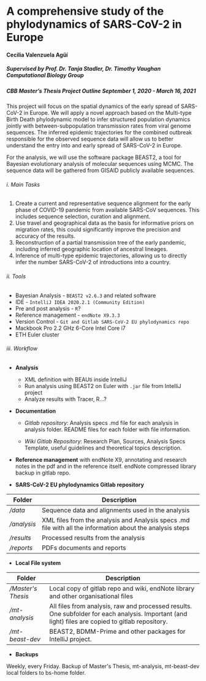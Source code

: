 # A comprehensive study of the phylodynamics of SARS-CoV-2 in Europe
#### Cecilia Valenzuela Agüí
##### Supervised by Prof. Dr. Tanja Stadler, Dr. Timothy Vaughan Computational Biology Group
##### CBB Master’s Thesis Project Outline September 1, 2020 - March 16, 2021


This project will focus on the spatial dynamics of the early spread of SARS-CoV-2 in Europe. We will apply a novel approach based on the Multi-type Birth Death phylodynamic model to infer structured population dynamics jointly with between-subpopulation transmission rates from viral genome sequences. The inferred epidemic trajectories for the combined outbreak responsible for the observed sequence data will allow us to better understand the entry into and early spread of SARS-CoV-2 in Europe.

For the analysis, we will use the software package BEAST2, a tool for Bayesian evolutionary analysis of molecular sequences using MCMC. The sequence data will be gathered from GISAID publicly available sequences.

###### i. Main Tasks

1. Create a current and representative sequence alignment for the early phase of COVID-19 pandemic from available SARS-CoV sequences. This includes sequence selection, curation and alignment.
2. Use travel and geographical data as the basis for informative priors on migration rates, this could significantly improve the precision and accuracy of the results.
3. Reconstruction of a partial transmission tree of the early pandemic, including inferred geographic location of ancestral lineages.
4. Inference of multi-type epidemic trajectories, allowing us to directly infer the number SARS-CoV-2 of introductions into a country.

###### ii. Tools

* Bayesian Analysis - `BEAST2 v2.6.3` and related software
* IDE - `IntelliJ IDEA 2020.2.1 (Community Edition)`
* Pre and post analysis - `R`?
* Reference management - `endNote X9.3.3`
* Version Control - `Git and Gitlab SARS-CoV-2 EU phylodynamics repo`
* Mackbook Pro 2.2 GHz 6-Core Intel Core i7
* ETH Euler cluster

###### iii. Workflow 

* **Analysis**

    - XML definition with BEAUti inside IntelliJ 
    - Run analysis using BEAST2 on Euler with `.jar` file from IntelliJ project
    - Analyze results with Tracer, R...?


* **Documentation**

    - _Gitlab repository_: Analysis specs .md file for each analysis in analysis folder. README files for each folder with file information.

    - _Wiki Gitlab Repository_: Research Plan, Sources, Analysis Specs Template, useful guidelines and theoretical topics description.


* **Reference management** with endNote X9, annotating and research notes in the pdf and in the reference itself. endNote compressed library backup in gitlab repo.

* **SARS-CoV-2 EU phylodynamics Gitlab repository**

| Folder          | Description |
| --------------- | ----------- |
| */data*         | Sequence data and alignments used in the analysis |
| */analysis*     | XML files from the analysis and Analysis specs .md file with all the information about the analysis steps|
| */results*      | Processed results from the analysis |
| */reports*      | PDFs documents and reports |


* **Local File system**

| Folder             | Description |
| ------------------ | ----------- |
| */Master's Thesis* | Local copy of gitlab repo and wiki, endNote library and other organisational files |
| */mt-analysis*     | All files from analysis, raw and processed results. One subfolder for each analysis. Important (and light) files are copied to gitlab repository. |
| */mt-beast-dev*    | BEAST2, BDMM-Prime and other packages for IntelliJ project.|


* **Backups**

Weekly, every Friday. Backup of Master's Thesis, mt-analysis, mt-beast-dev local folders to bs-home folder.
